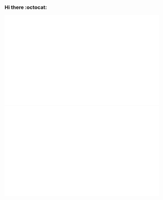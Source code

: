### Hi there :octocat:


![](https://raw.githubusercontent.com/daniplus11/github_stats/master/generated/languages.svg)
![](https://raw.githubusercontent.com/daniplus11/github_stats/master/generated/overview.svg)
<!--
**daniplus11/daniplus11** is a ✨ _special_ ✨ repository because its `README.md` (this file) appears on your GitHub profile.

Here are some ideas to get you started:

- 🔭 I’m currently working on ...
- 🌱 I’m currently learning ...
- 👯 I’m looking to collaborate on ...
- 🤔 I’m looking for help with ...
- 💬 Ask me about ...
- 📫 How to reach me: ...
- 😄 Pronouns: ...
- ⚡ Fun fact: ...
-->
